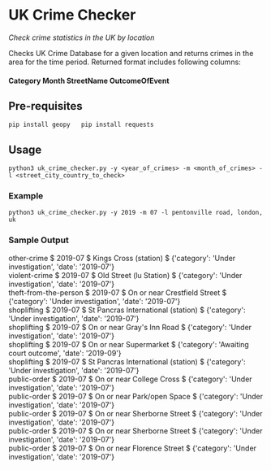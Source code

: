 # UK Crime Checker
_Check crime statistics in the UK by location_

Checks UK Crime Database for a given location and returns crimes in the area for the time period. Returned format includes following columns:
#### Category     Month    StreetName     OutcomeOfEvent


## Pre-requisites
`
pip install geopy  
pip install requests
`

## Usage

`
python3 uk_crime_checker.py -y <year_of_crimes> -m <month_of_crimes> -l <street_city_country_to_check>
`
### Example
`
python3 uk_crime_checker.py -y 2019 -m 07 -l pentonville road, london, uk
`

### Sample Output

other-crime $ 2019-07 $ Kings Cross (station) $ {'category': 'Under investigation', 'date': '2019-07'}  
violent-crime $ 2019-07 $ Old Street (lu Station) $ {'category': 'Under investigation', 'date': '2019-07'}  
theft-from-the-person $ 2019-07 $ On or near Crestfield Street $ {'category': 'Under investigation', 'date': '2019-07'}  
shoplifting $ 2019-07 $ St Pancras International (station) $ {'category': 'Under investigation', 'date': '2019-07'}  
shoplifting $ 2019-07 $ On or near Gray's Inn Road $ {'category': 'Under investigation', 'date': '2019-07'}  
shoplifting $ 2019-07 $ On or near Supermarket $ {'category': 'Awaiting court outcome', 'date': '2019-09'}  
shoplifting $ 2019-07 $ St Pancras International (station) $ {'category': 'Under investigation', 'date': '2019-07'}  
public-order $ 2019-07 $ On or near College Cross $ {'category': 'Under investigation', 'date': '2019-07'}  
public-order $ 2019-07 $ On or near Park/open Space $ {'category': 'Under investigation', 'date': '2019-07'}  
public-order $ 2019-07 $ On or near Sherborne Street $ {'category': 'Under investigation', 'date': '2019-07'}  
public-order $ 2019-07 $ On or near Sherborne Street $ {'category': 'Under investigation', 'date': '2019-07'}  
public-order $ 2019-07 $ On or near Florence Street $ {'category': 'Under investigation', 'date': '2019-07'}  
